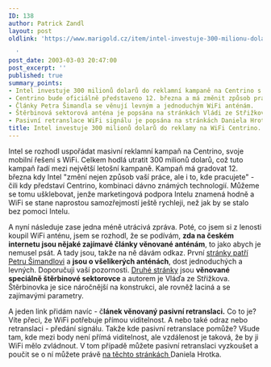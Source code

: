 ```yaml
---
ID: 138
author: Patrick Zandl
layout: post
oldlink: 'https://www.marigold.cz/item/intel-investuje-300-milionu-dolaru-do-reklamy-na-wifi-centrino-a-my-se-naucime-setrit-pri-stavbe-anteny-a-taky-o-pasivni-retranslaci

  '
post_date: 2003-03-03 20:47:00
post_excerpt: ''
published: true
summary_points:
- Intel investuje 300 milionů dolarů do reklamní kampaně na Centrino s WiFi.
- Centrino bude oficiálně představeno 12. března a má změnit způsob práce.
- Články Petra Šimandla se věnují levným a jednoduchým WiFi anténám.
- Štěrbinová sektorová anténa je popsána na stránkách Vládi ze Střižkova.
- Pasivní retranslace WiFi signálu je popsána na stránkách Daniela Hrotka.
title: Intel investuje 300 milionů dolarů do reklamy na WiFi Centrino. A my se naučíme šetřit při stavbě antény. A taky o pasivní retranslaci
---
```


<p>
Intel se rozhodl uspořádat masivní reklamní kampaň na Centrino, svoje mobilní řešení s WiFi. Celkem hodlá utratit 300 milionů dolarů, což tuto kampaň řadí mezi největší letošní kampaně. Kampaň má gradovat 12. března kdy Intel "změní nejen způsob vaší práce, ale i to, kde pracujete" - čili kdy představí Centrino, kombinaci dávno známých technologií. Můžeme se tomu ušklebovat, jenže marketingová podpora Intelu znamená hodně a WiFi se stane naprostou samozřejmostí ještě rychleji, než jak by se stalo bez pomoci Intelu. </p>

<p>
A nyní následuje zase jedna méně utrácivá zpráva. Poté, co jsem si z lenosti koupil WiFi anténu, jsem se rozhodl, že se podívám, <STRONG>zda na českém internetu jsou nějaké zajímavé články věnované anténám</STRONG>, to jako abych je nemusel psát. A tady jsou, takže na ně dávám odkaz. První <A href="http://www.simandl.cz/stranky/czfreenet/anteny/anteny.htm" target=_blank>stránky patří Petru Šimandlovi</A> a <STRONG>jsou o všelikerých anténách</STRONG>, dost jednoduchých a levných. Doporučuji vaší pozornosti. <A href="http://strizkov.wz.cz/sterbinovka/" target=_blank>Druhé stránky</A> jsou <STRONG>věnované speciálně štěrbinové sektorovce </STRONG>a autorem je Vláďa ze Střižkova. Štěrbinovka je sice náročnější na konstrukci, ale rovněž laciná a se zajímavými parametry. </p>

<p>
A jeden link přidám navíc - č<STRONG>lánek věnovaný pasivní retranslaci.</STRONG> Co to je? Víte přeci, že WiFi potřebuje přímou viditelnost. A nebo také odraz nebo retranslaci - předání signálu. Takže kde pasivní retranslace pomůže? Všude tam, kde mezi body není přímá viditelnost, ale vzdálenost je taková, že by ji WiFi mělo zvládnout. V tom případě můžete pasivní retranslaci vyzkoušet a poučit se o ní můžete právě <A href="http://www.starhill.org/pasiv/pasiv.htm" target=_blank>na těchto stránkách </A>Daniela Hrotka.</p>